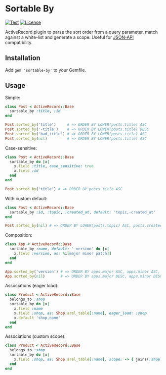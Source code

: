 # Sortable By

[![Test](https://github.com/bsm/sortable-by/actions/workflows/test.yml/badge.svg)](https://github.com/bsm/sortable-by/actions/workflows/test.yml)
[![License](https://img.shields.io/badge/License-MIT-blue.svg)](https://opensource.org/licenses/MIT)

ActiveRecord plugin to parse the sort order from a query parameter, match against a white-list and generate a scope. Useful for [JSON-API][jsonapi] compatibility.

[jsonapi]: http://jsonapi.org/format/#fetching-sorting

## Installation

Add `gem 'sortable-by'` to your Gemfile.

## Usage

Simple:

```ruby
class Post < ActiveRecord::Base
  sortable_by :title, :id
end

Post.sorted_by('title')     # => ORDER BY LOWER(posts.title) ASC
Post.sorted_by('-title')    # => ORDER BY LOWER(posts.title) DESC
Post.sorted_by('bad,title') # => ORDER BY LOWER(posts.title) ASC
Post.sorted_by(nil)         # => ORDER BY LOWER(posts.title) ASC
```

Case-sensitive:

```ruby
class Post < ActiveRecord::Base
  sortable_by do |x|
    x.field :title, case_sensitive: true
    x.field :id
  end
end

Post.sorted_by('title') # => ORDER BY posts.title ASC
```

With custom default:

```ruby
class Post < ActiveRecord::Base
  sortable_by :id, :topic, :created_at, default: 'topic,-created_at'
end

Post.sorted_by(nil) # => ORDER BY LOWER(posts.topic) ASC, posts.created_at DESC
```

Composition:

```ruby
class App < ActiveRecord::Base
  sortable_by :name, default: '-version' do |x|
    x.field :version, as: %i[major minor patch]]
  end
end

App.sorted_by('version') # => ORDER BY apps.major ASC, apps.minor ASC, apps.patch ASC
App.sorted_by(nil)       # => ORDER BY apps.major DESC, apps.minor DESC, apps.patch DESC
```

Associations (eager load):

```ruby
class Product < ActiveRecord::Base
  belongs_to :shop
  sortable_by do |x|
    x.field :name
    x.field :shop, as: Shop.arel_table[:name], eager_load: :shop
    x.default 'shop,name'
  end
end
```

Associations (custom scope):

```ruby
class Product < ActiveRecord::Base
  belongs_to :shop
  sortable_by do |x|
    x.field :shop, as: Shop.arel_table[:name], scope: -> { joins(:shop) }
  end
end
```
